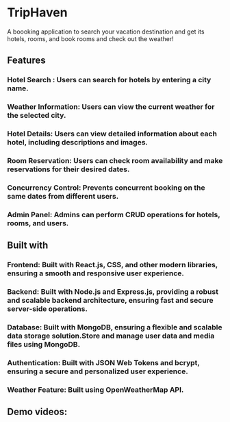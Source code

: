 # TripHaven
A boooking application to search your vacation destination and get its hotels, rooms, and book rooms and check out the weather!

## Features

### Hotel Search : Users can search for hotels by entering a city name.

### Weather Information: Users can view the current weather for the selected city.

### Hotel Details: Users can view detailed information about each hotel, including descriptions and images.

### Room Reservation: Users can check room availability and make reservations for their desired dates.

### Concurrency Control: Prevents concurrent booking on the same dates from different users.

### Admin Panel: Admins can perform CRUD operations for hotels, rooms, and users.

## Built with

### Frontend: Built with React.js, CSS, and other modern libraries, ensuring a smooth and responsive user experience.

### Backend: Built with Node.js and Express.js, providing a robust and scalable backend architecture, ensuring fast and secure server-side operations.

### Database: Built with MongoDB, ensuring a flexible and scalable data storage solution.Store and manage user data and media files using MongoDB.

### Authentication: Built with JSON Web Tokens and bcrypt, ensuring a secure and personalized user experience.

### Weather Feature: Built using OpenWeatherMap API.

## Demo videos:

<a href="https://github.com/niyati2705/Trip-Haven/assets/108968934/d5910d0a-8b24-4447-a5db-de97b8b41260" alt=" client demo video"></a>

<a href="https://github.com/niyati2705/Trip-Haven/assets/108968934/14a00aa1-8f29-47fc-af79-064882fad50a" alt="demo video"></a>















